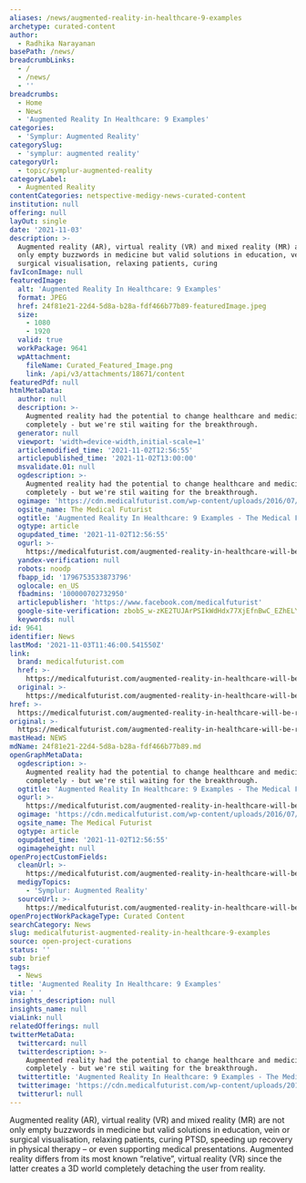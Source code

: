 ```yaml
---
aliases: /news/augmented-reality-in-healthcare-9-examples
archetype: curated-content
author:
  - Radhika Narayanan
basePath: /news/
breadcrumbLinks:
  - /
  - /news/
  - ''
breadcrumbs:
  - Home
  - News
  - 'Augmented Reality In Healthcare: 9 Examples'
categories:
  - 'Symplur: Augmented Reality'
categorySlug:
  - 'symplur: augmented reality'
categoryUrl:
  - topic/symplur-augmented-reality
categoryLabel:
  - Augmented Reality
contentCategories: netspective-medigy-news-curated-content
institution: null
offering: null
layOut: single
date: '2021-11-03'
description: >-
  Augmented reality (AR), virtual reality (VR) and mixed reality (MR) are not
  only empty buzzwords in medicine but valid solutions in education, vein or
  surgical visualisation, relaxing patients, curing
favIconImage: null
featuredImage:
  alt: 'Augmented Reality In Healthcare: 9 Examples'
  format: JPEG
  href: 24f81e21-22d4-5d8a-b28a-fdf466b77b89-featuredImage.jpeg
  size:
    - 1080
    - 1920
  valid: true
  workPackage: 9641
  wpAttachment:
    fileName: Curated_Featured_Image.png
    link: /api/v3/attachments/18671/content
featuredPdf: null
htmlMetaData:
  author: null
  description: >-
    Augmented reality had the potential to change healthcare and medicine
    completely - but we're stil waiting for the breakthrough.
  generator: null
  viewport: 'width=device-width,initial-scale=1'
  articlemodified_time: '2021-11-02T12:56:55'
  articlepublished_time: '2021-11-02T13:00:00'
  msvalidate.01: null
  ogdescription: >-
    Augmented reality had the potential to change healthcare and medicine
    completely - but we're stil waiting for the breakthrough.
  ogimage: 'https://cdn.medicalfuturist.com/wp-content/uploads/2016/07/123_tmf_illu.png'
  ogsite_name: The Medical Futurist
  ogtitle: 'Augmented Reality In Healthcare: 9 Examples - The Medical Futurist'
  ogtype: article
  ogupdated_time: '2021-11-02T12:56:55'
  ogurl: >-
    https://medicalfuturist.com/augmented-reality-in-healthcare-will-be-revolutionary/
  yandex-verification: null
  robots: noodp
  fbapp_id: '1796753533873796'
  oglocale: en_US
  fbadmins: '100000702732950'
  articlepublisher: 'https://www.facebook.com/medicalfuturist'
  google-site-verification: zbobS_w-zKE2TUJArPSIkWdHdx77XjEfnBwC_EZhELY
  keywords: null
id: 9641
identifier: News
lastMod: '2021-11-03T11:46:00.541550Z'
link:
  brand: medicalfuturist.com
  href: >-
    https://medicalfuturist.com/augmented-reality-in-healthcare-will-be-revolutionary/
  original: >-
    https://medicalfuturist.com/augmented-reality-in-healthcare-will-be-revolutionary/
href: >-
  https://medicalfuturist.com/augmented-reality-in-healthcare-will-be-revolutionary/
original: >-
  https://medicalfuturist.com/augmented-reality-in-healthcare-will-be-revolutionary/
mastHead: NEWS
mdName: 24f81e21-22d4-5d8a-b28a-fdf466b77b89.md
openGraphMetaData:
  ogdescription: >-
    Augmented reality had the potential to change healthcare and medicine
    completely - but we're stil waiting for the breakthrough.
  ogtitle: 'Augmented Reality In Healthcare: 9 Examples - The Medical Futurist'
  ogurl: >-
    https://medicalfuturist.com/augmented-reality-in-healthcare-will-be-revolutionary/
  ogimage: 'https://cdn.medicalfuturist.com/wp-content/uploads/2016/07/123_tmf_illu.png'
  ogsite_name: The Medical Futurist
  ogtype: article
  ogupdated_time: '2021-11-02T12:56:55'
  ogimageheight: null
openProjectCustomFields:
  cleanUrl: >-
    https://medicalfuturist.com/augmented-reality-in-healthcare-will-be-revolutionary/
  medigyTopics:
    - 'Symplur: Augmented Reality'
  sourceUrl: >-
    https://medicalfuturist.com/augmented-reality-in-healthcare-will-be-revolutionary/
openProjectWorkPackageType: Curated Content
searchCategory: News
slug: medicalfuturist-augmented-reality-in-healthcare-9-examples
source: open-project-curations
status: ''
sub: brief
tags:
  - News
title: 'Augmented Reality In Healthcare: 9 Examples'
via: ' '
insights_description: null
insights_name: null
viaLink: null
relatedOfferings: null
twitterMetaData:
  twittercard: null
  twitterdescription: >-
    Augmented reality had the potential to change healthcare and medicine
    completely - but we're stil waiting for the breakthrough.
  twittertitle: 'Augmented Reality In Healthcare: 9 Examples - The Medical Futurist'
  twitterimage: 'https://cdn.medicalfuturist.com/wp-content/uploads/2016/07/123_tmf_illu.png'
  twitterurl: null
---
```

<p>Augmented reality (AR), virtual reality (VR) and mixed reality (MR) are not only empty buzzwords in medicine but valid solutions in education, vein or surgical visualisation, relaxing patients, curing PTSD, speeding up recovery in physical therapy – or even supporting medical presentations.
Augmented reality differs from its most known “relative”, virtual reality (VR) since the latter creates a 3D world completely detaching the user from reality.</p>